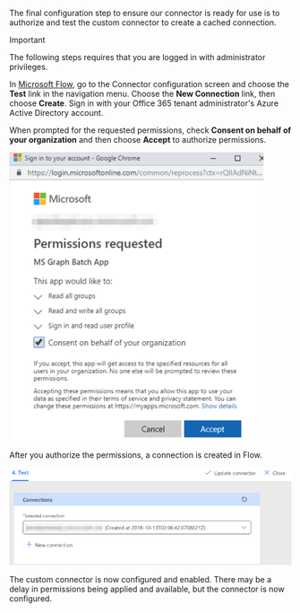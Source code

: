 <!-- markdownlint-disable MD002 MD041 -->

The final configuration step to ensure our connector is ready for use is to authorize and test the custom connector to create a cached connection.

> [!IMPORTANT]
> The following steps requires that you are logged in with administrator privileges.

In [Microsoft Flow](https://flow.microsoft.com), go to the Connector configuration screen and choose the **Test** link in the navigation menu. Choose the **New Connection** link, then choose **Create**. Sign in with your Office 365 tenant administrator's Azure Active Directory account.

When prompted for the requested permissions, check **Consent on behalf of your organization** and then choose **Accept** to authorize permissions.

![A screen shot of the permissions prompt](./images/flow-conn8.png)

After you authorize the permissions, a connection is created in Flow.

![A screen shot of the created connection in Microsoft Flow](./images/flow-conn9.png)

The custom connector is now configured and enabled. There may be a delay in permissions being applied and available, but the connector is now configured.